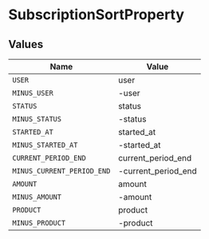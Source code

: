 # SubscriptionSortProperty


## Values

| Name                       | Value                      |
| -------------------------- | -------------------------- |
| `USER`                     | user                       |
| `MINUS_USER`               | -user                      |
| `STATUS`                   | status                     |
| `MINUS_STATUS`             | -status                    |
| `STARTED_AT`               | started_at                 |
| `MINUS_STARTED_AT`         | -started_at                |
| `CURRENT_PERIOD_END`       | current_period_end         |
| `MINUS_CURRENT_PERIOD_END` | -current_period_end        |
| `AMOUNT`                   | amount                     |
| `MINUS_AMOUNT`             | -amount                    |
| `PRODUCT`                  | product                    |
| `MINUS_PRODUCT`            | -product                   |
